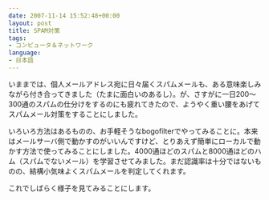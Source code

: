 ```yaml
---
date: 2007-11-14 15:52:48+00:00
layout: post
title: SPAM対策
tags:
- コンピュータ＆ネットワーク
language:
- 日本語
---
```


いままでは、個人メールアドレス宛に日々届くスパムメールも、ある意味楽しみながら付き合ってきました（たまに面白いのあるし）。が、さすがに一日200～300通のスパムの仕分けをするのにも疲れてきたので、ようやく重い腰をあげてスパムメール対策をすることにしました。

いろいろ方法はあるものの、お手軽そうなbogofilterでやってみることに。本来はメールサーバ側で動かすのがいいんですけど、とりあえず簡単にローカルで動かす方法で使ってみることにしました。4000通ほどのスパムと8000通ほどのハム（スパムでないメール）を学習させてみました。まだ認識率は十分ではないものの、結構小気味よくスパムメールを判定してくれます。

これでしばらく様子を見てみることにします。

